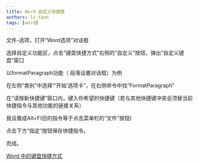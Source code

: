 ```yaml
---
title: Word 自定义快捷键
authors: li-tann
tags: [word]
---
```


文件-选项，打开“Word选项”对话框

选择自定义功能区，点击“键盘快捷方式”右侧的“自定义”按钮，弹出“自定义键盘”窗口

以formatParagraph功能（ 段落设置对话框）为例

在左侧“类别”中选择“‘开始’选项卡”，在右侧命令中找“FormatParagraph”

在“请按新快捷键”窗口内，键入你希望的快捷键（若与其他快捷键冲突会顶替当前快捷指令与其他功能的链接关系）

我设置成Alt+F(旧的指令等于点击菜单栏的“文件”按钮)

点击下方“指定”按钮保存快捷指令。

完成。

[Word 中的键盘快捷方式](https://support.microsoft.com/zh-cn/office/word-%E4%B8%AD%E7%9A%84%E9%94%AE%E7%9B%98%E5%BF%AB%E6%8D%B7%E6%96%B9%E5%BC%8F-95ef89dd-7142-4b50-afb2-f762f663ceb2)

<!-- truncate -->